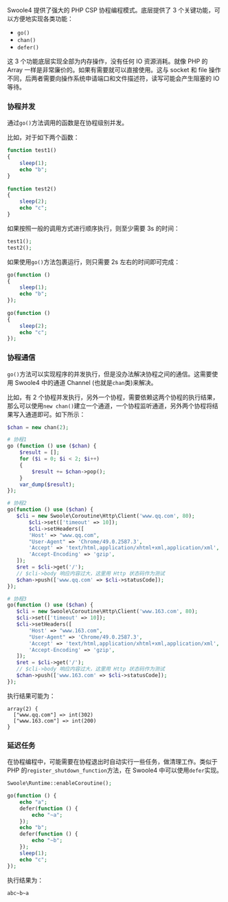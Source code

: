 Swoole4 提供了强大的 PHP CSP 协程编程模式。底层提供了 3 个关键功能，可以方便地实现各类功能：

* `go()`
* `chan()`
* `defer()`

这 3 个功能底层实现全部为内存操作，没有任何 IO 资源消耗。就像 PHP 的 Array 一样是非常廉价的。如果有需要就可以直接使用。这与 socket 和 file 操作不同，后两者需要向操作系统申请端口和文件描述符，读写可能会产生阻塞的 IO 等待。

### 协程并发

通过`go()`方法调用的函数是在协程级别并发。

比如，对于如下两个函数：

```php
function test1() 
{
    sleep(1);
    echo "b";
}
    
function test2() 
{
    sleep(2);
    echo "c";
}
```

如果按照一般的调用方式进行顺序执行，则至少需要 3s 的时间：

```php
test1();
test2();
```

如果使用`go()`方法包裹运行，则只需要 2s 左右的时间即可完成：

```php
go(function () 
{
    sleep(1);
    echo "b";
});
    
go(function () 
{
    sleep(2);
    echo "c";
});
```

### 协程通信

`go()`方法可以实现程序的并发执行，但是没办法解决协程之间的通信。这需要使用 Swoole4 中的通道 Channel (也就是`chan`类)来解决。

比如，有 2 个协程并发执行，另外一个协程，需要依赖这两个协程的执行结果，那么可以使用`new chan()`建立一个通道，一个协程监听通道，另外两个协程将结果写入通道即可。如下所示：

```php
$chan = new chan(2);

# 协程1
go (function () use ($chan) {
    $result = [];
    for ($i = 0; $i < 2; $i++)
    {
        $result += $chan->pop();
    }
    var_dump($result);
});

# 协程2
go(function () use ($chan) {
   $cli = new Swoole\Coroutine\Http\Client('www.qq.com', 80);
       $cli->set(['timeout' => 10]);
       $cli->setHeaders([
       'Host' => "www.qq.com",
       "User-Agent" => 'Chrome/49.0.2587.3',
       'Accept' => 'text/html,application/xhtml+xml,application/xml',
       'Accept-Encoding' => 'gzip',
   ]);
   $ret = $cli->get('/');
   // $cli->body 响应内容过大，这里用 Http 状态码作为测试
   $chan->push(['www.qq.com' => $cli->statusCode]);
});

# 协程3
go(function () use ($chan) {
   $cli = new Swoole\Coroutine\Http\Client('www.163.com', 80);
   $cli->set(['timeout' => 10]);
   $cli->setHeaders([
       'Host' => "www.163.com",
       "User-Agent" => 'Chrome/49.0.2587.3',
       'Accept' => 'text/html,application/xhtml+xml,application/xml',
       'Accept-Encoding' => 'gzip',
   ]);
   $ret = $cli->get('/');
   // $cli->body 响应内容过大，这里用 Http 状态码作为测试
   $chan->push(['www.163.com' => $cli->statusCode]);
});
```

执行结果可能为：

```
array(2) {
  ["www.qq.com"] => int(302)
  ["www.163.com"] => int(200)
}
```

### 延迟任务

在协程编程中，可能需要在协程退出时自动实行一些任务，做清理工作。类似于 PHP 的`register_shutdown_function`方法，在 Swoole4 中可以使用`defer`实现。

```PHP
Swoole\Runtime::enableCoroutine();

go(function () {
    echo "a";
    defer(function () {
        echo "~a";
    });
    echo "b";
    defer(function () {
        echo "~b";
    });
    sleep(1);
    echo "c";
});
```

执行结果为：

```
abc~b~a
```



